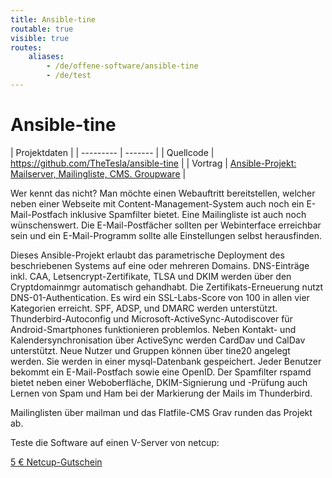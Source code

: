 ```yaml
---
title: Ansible-tine
routable: true
visible: true
routes:
    aliases:
        - /de/offene-software/ansible-tine
        - /de/test
---
```


# Ansible-tine

| Projektdaten |
| --------- | ------- |
| Quellcode | https://github.com/TheTesla/ansible-tine |
| Vortrag | [Ansible-Projekt: Mailserver, Mailingliste, CMS. Groupware](https://media.ccc.de/v/eh19-130-ansible-projekt-fr-mailserver-mailingliste-cms-und-groupware-mit-nutzerverwaltung) | 

Wer kennt das nicht? Man möchte einen Webauftritt bereitstellen, welcher neben einer Webseite mit Content-Management-System auch noch ein E-Mail-Postfach inklusive Spamfilter bietet. Eine Mailingliste ist auch noch wünschenswert. Die E-Mail-Postfächer sollten per Webinterface erreichbar sein und ein E-Mail-Programm sollte alle Einstellungen selbst herausfinden.

Dieses Ansible-Projekt erlaubt das parametrische Deployment des beschriebenen Systems auf eine oder mehreren Domains. DNS-Einträge inkl. CAA, Letsencrypt-Zertifikate, TLSA und DKIM werden über den Cryptdomainmgr automatisch gehandhabt. Die Zertifikats-Erneuerung nutzt DNS-01-Authentication. Es wird ein SSL-Labs-Score von 100 in allen vier Kategorien erreicht. SPF, ADSP, und DMARC werden unterstützt. Thunderbird-Autoconfig und Microsoft-ActiveSync-Autodiscover für Android-Smartphones funktionieren problemlos. Neben Kontakt- und Kalendersynchronisation über ActiveSync werden CardDav und CalDav unterstützt. Neue Nutzer und Gruppen können über tine20 angelegt werden. Sie werden in einer mysql-Datenbank gespeichert. Jeder Benutzer bekommt ein E-Mail-Postfach sowie eine OpenID. Der Spamfilter rspamd bietet neben einer Weboberfläche, DKIM-Signierung und -Prüfung auch Lernen von Spam und Ham bei der Markierung der Mails im Thunderbird.

Mailinglisten über mailman und das Flatfile-CMS Grav runden das Projekt ab.

Teste die Software auf einen V-Server von netcup:

[5 € Netcup-Gutschein](https://www.netcup.de/bestellen/gutschein_einloesen.php?gutschein=36nc15480723169)
